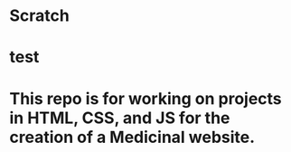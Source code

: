 # Scratch
# test
# This repo is for working on projects in HTML, CSS, and JS for the creation of a Medicinal website.
